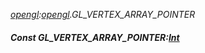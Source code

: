 _[opengl](../../modules/opengl/opengl-module.md):[opengl](../../modules/opengl/opengl-module.md).GL\_VERTEX\_ARRAY\_POINTER_
##### Const GL\_VERTEX\_ARRAY\_POINTER:[Int](../../modules/wonkey/wonkey-types-int.md)
